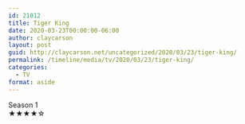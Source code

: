 ```yaml
---
id: 21012
title: Tiger King
date: 2020-03-23T00:00:00-06:00
author: claycarson
layout: post
guid: http://claycarson.net/uncategorized/2020/03/23/tiger-king/
permalink: /timeline/media/tv/2020/03/23/tiger-king/
categories:
  - TV
format: aside
---
```

<div class="media-details">Season 1</div>

<div class="media-creator"></div>

<div class="media-rating">★★★★☆</div>